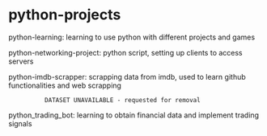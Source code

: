 # python-projects
python-learning: learning to use python with different projects and games

python-networking-project: python script, setting up clients to access servers

python-imdb-scrapper: scrapping data from imdb, used to learn github functionalities and web scrapping

              DATASET UNAVAILABLE - requested for removal

python_trading_bot: learning to obtain financial data and implement trading signals
